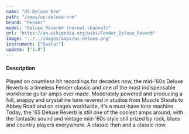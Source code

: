```yaml
---
name: "US Deluxe Nrm"
path: "/amps/us-deluxe-nrm"
brand: "Fender"
model: "Deluxe Reverb® (normal channel)"
url: "https://en.wikipedia.org/wiki/Fender_Deluxe_Reverb"
image: "../../images/amps/us-deluxe.png"
instrument: ["Guitar"]
update: ["1.0"]
---
```

#### Description
Played on countless hit recordings for decades now, the mid-'60s Deluxe Reverb is a timeless Fender classic and one of the most indispensable workhorse guitar amps ever made. Moderately powered and producing a full, snappy and crystalline tone revered in studios from Muscle Shoals to Abbey Road and on stages worldwide, it's a must-have tone machine. Today, the '65 Deluxe Reverb is still one of the coolest amps around, with the fantastic sound and vintage mid-'60s style still prized by rock, blues and country players everywhere. A classic then and a classic now. 